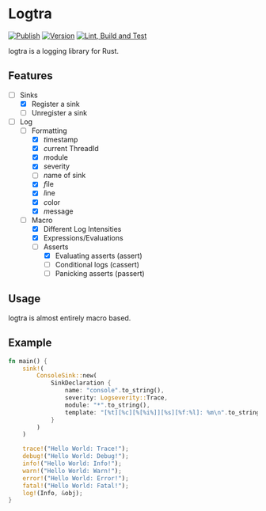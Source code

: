 # Logtra

[![Publish](https://github.com/Homuncoli/logtra/actions/workflows/publish.yml/badge.svg?branch=master)](https://github.com/Homuncoli/logtra/actions/workflows/publish.yml)
[![Version](https://github.com/Homuncoli/logtra/actions/workflows/version.yml/badge.svg?branch=master)](https://github.com/Homuncoli/logtra/actions/workflows/version.yml)
[![Lint, Build and Test](https://github.com/Homuncoli/logtra/actions/workflows/build-test.yml/badge.svg?branch=master)](https://github.com/Homuncoli/logtra/actions/workflows/build-test.yml)

logtra is a logging library for Rust.

## Features
- [ ] Sinks
    - [x] Register a sink
    - [ ] Unregister a sink
- [ ] Log
  - [ ] Formatting
    - [x] *t*imestamp
    - [x] *c*urrent ThreadId
    - [x] *m*odule
    - [x] *s*everity
    - [ ] *n*ame of sink 
    - [x] *f*ile
    - [x] *l*ine 
    - [x] *c*olor
    - [x] *m*essage 
  - [ ] Macro
    - [x] Different Log Intensities
    - [x] Expressions/Evaluations
    - [ ] Asserts
      - [x] Evaluating asserts (assert) 
      - [ ] Conditional logs (cassert)
      - [ ] Panicking asserts (passert)

## Usage
logtra is almost entirely macro based.

## Example
```rust
fn main() {
    sink!(
        ConsoleSink::new(
            SinkDeclaration {
                name: "console".to_string(),
                severity: Logseverity::Trace,
                module: "*".to_string(),
                template: "[%t][%c][%[%i%]][%s][%f:%l]: %m\n".to_string(),
            }
        )
    )

    trace!("Hello World: Trace!");
    debug!("Hello World: Debug!");
    info!("Hello World: Info!");
    warn!("Hello World: Warn!");
    error!("Hello World: Error!");
    fatal!("Hello World: Fatal!");
    log!(Info, &obj);
}
```